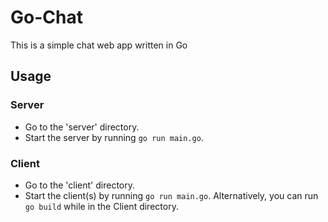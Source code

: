 # Go-Chat
This is a simple chat web app written in Go

## Usage
### Server
* Go to the 'server' directory.
* Start the server by running `go run main.go`.
### Client
* Go to the 'client' directory.
* Start the client(s) by running `go run main.go`. Alternatively, you can run `go build` while in the Client directory.

